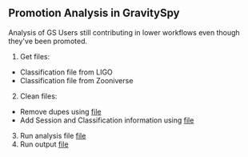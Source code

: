 ## Promotion Analysis in GravitySpy
Analysis of GS Users still contributing in lower workflows even though they've been promoted. 
 
1. Get files: 
 - Classification file from LIGO
 - Classification file from Zooniverse
2. Clean files: 
 - Remove dupes using [file](https://github.com/cjacks04/ZooData/blob/master/GravitySpy/Promotion/rm-dupes.py)
 - Add Session and Classification information using [file](https://github.com/cjacks04/ZooData/blob/master/GravitySpy/Promotion/rm-dupes.py)
3. Run analysis file [file](https://www.google.com)
4. Run output [file](https://www.google.com)
